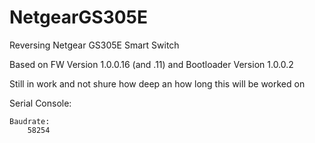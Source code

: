 # NetgearGS305E
 Reversing Netgear GS305E Smart Switch
 
 Based on FW Version 1.0.0.16 (and .11) and Bootloader Version 1.0.0.2
 
 
 Still in work and not shure how deep an how long this will be worked on


Serial Console:

	Baudrate:
  		58254


